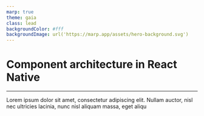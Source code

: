 ```yaml
---
marp: true
theme: gaia
class: lead
backgroundColor: #fff
backgroundImage: url('https://marp.app/assets/hero-background.svg')
---
```


# Component architecture in React Native

---

Lorem ipsum dolor sit amet, consectetur adipiscing elit. Nullam auctor, nisl nec ultricies lacinia, nunc nisl aliquam massa, eget aliqu
